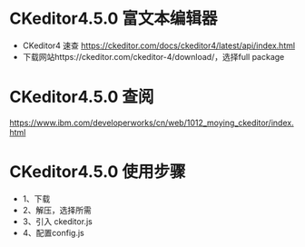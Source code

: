 #  CKeditor4.5.0  富文本编辑器
- CKeditor4 速查  https://ckeditor.com/docs/ckeditor4/latest/api/index.html
- 下载网站https://ckeditor.com/ckeditor-4/download/，选择full package

# CKeditor4.5.0 查阅
https://www.ibm.com/developerworks/cn/web/1012_moying_ckeditor/index.html

# CKeditor4.5.0 使用步骤
- 1、下载
- 2、解压，选择所需
- 3、引入 ckeditor.js
- 4、配置config.js
